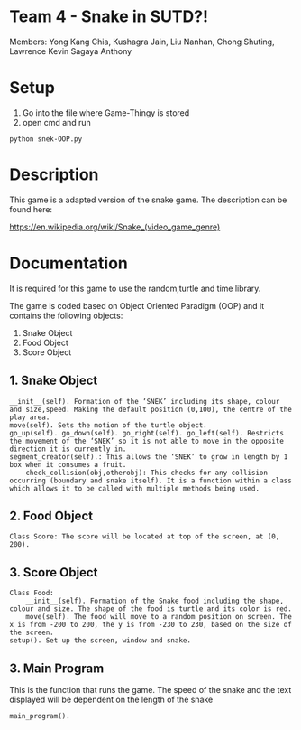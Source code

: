 ﻿# Team 4 - Snake in SUTD?!
Members: Yong Kang Chia, Kushagra Jain, Liu Nanhan, Chong Shuting, Lawrence Kevin Sagaya Anthony

# Setup
1. Go into the file where Game-Thingy is stored
2. open cmd and run
```
python snek-OOP.py
```

# Description 
This game is a adapted version of the snake game. The description can be found here:

https://en.wikipedia.org/wiki/Snake_(video_game_genre)


# Documentation
It is required for this game to use the random,turtle and time library. 

The game is coded based on Object Oriented Paradigm (OOP) and it contains the following objects:
1. Snake Object
2. Food Object
3. Score Object



## 1. Snake Object


```Class Snake: 
__init__(self). Formation of the ‘SNEK’ including its shape, colour and size,speed. Making the default position (0,100), the centre of the play area.
move(self). Sets the motion of the turtle object.
go_up(self). go_down(self). go_right(self). go_left(self). Restricts the movement of the ‘SNEK’ so it is not able to move in the opposite direction it is currently in.
segment_creator(self).: This allows the ‘SNEK’ to grow in length by 1 box when it consumes a fruit. 
	check_collision(obj,otherobj): This checks for any collision occurring (boundary and snake itself). It is a function within a class which allows it to be called with multiple methods being used.
```
## 2. Food Object
```Class Score: The score will be located at top of the screen, at (0, 200).```
## 3. Score Object
```
Class Food:
	__init__(self). Formation of the Snake food including the shape, colour and size. The shape of the food is turtle and its color is red.
	move(self). The food will move to a random position on screen. The x is from -200 to 200, the y is from -230 to 230, based on the size of the screen.
setup(). Set up the screen, window and snake.
```
## 3. Main Program
This is the function that runs the game. The speed of the snake and the text displayed will be dependent on the length of the snake
```
main_program(). 
```
